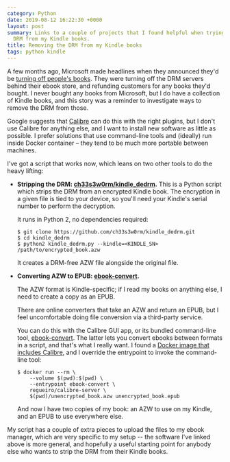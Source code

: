 ```yaml
---
category: Python
date: 2019-08-12 16:22:30 +0000
layout: post
summary: Links to a couple of projects that I found helpful when trying to strip the
  DRM from my Kindle books.
title: Removing the DRM from my Kindle books
tags: python kindle
---
```


A few months ago, Microsoft made headlines when they announced they'd be [turning off people's books][microsoft].
They were turning off the DRM servers behind their ebook store, and refunding customers for any books they'd bought.
I never bought any books from Microsoft, but I do have a collection of Kindle books, and this story was a reminder to investigate ways to remove the DRM from those.

Google suggests that [Calibre][calibre] can do this with the right plugins, but I don't use Calibre for anything else, and I want to install new software as little as possible.
I prefer solutions that use command-line tools and (ideally) run inside Docker container – they tend to be much more portable between machines.

I've got a script that works now, which leans on two other tools to do the heavy lifting:

*   **Stripping the DRM: [ch33s3w0rm/kindle_dedrm](https://github.com/ch33s3w0rm/kindle_dedrm).**
    This is a Python script which strips the DRM from an encrypted Kindle book.
    The encryption in a given file is tied to your device, so you'll need your Kindle's serial number to perform the decryption.

    It runs in Python 2, no dependencies required:

    ```console
    $ git clone https://github.com/ch33s3w0rm/kindle_dedrm.git
    $ cd kindle_dedrm
    $ python2 kindle_dedrm.py --kindle=<KINDLE_SN> /path/to/encrypted_book.azw
    ```

    It creates a DRM-free AZW file alongside the original file.

*   **Converting AZW to EPUB: [ebook-convert].**

    The AZW format is Kindle-specific; if I read my books on anything else, I need to create a copy as an EPUB.

    There are online converters that take an AZW and return an EPUB, but I feel uncomfortable doing file conversion via a third-party service.

    You can do this with the Calibre GUI app, or its bundled command-line tool, [ebook-convert].
    The latter lets you convert ebooks between formats in a script, and that's what I really want.
    I found a [Docker image that includes Calibre][docker], and I override the entrypoint to invoke the command-line tool:

    ```console
    $ docker run --rm \
        --volume $(pwd):$(pwd) \
        --entrypoint ebook-convert \
        regueiro/calibre-server \
        $(pwd)/unencrypted_book.azw unencrypted_book.epub
    ```

    And now I have two copies of my book: an AZW to use on my Kindle, and an EPUB to use everywhere else.

My script has a couple of extra pieces to upload the files to my ebook manager, which are very specific to my setup -- the software I've linked above is more general, and hopefully a useful starting point for anybody else who wants to strip the DRM from their Kindle books.

[microsoft]: https://www.theverge.com/2019/4/2/18292177/microsoft-ebooks-refund-stops-selling-digital-books-store
[calibre]: https://calibre-ebook.com/
[ebook-convert]: http://manpages.ubuntu.com/manpages/bionic/man1/ebook-convert.1.html
[docker]: https://hub.docker.com/r/regueiro/calibre-server
